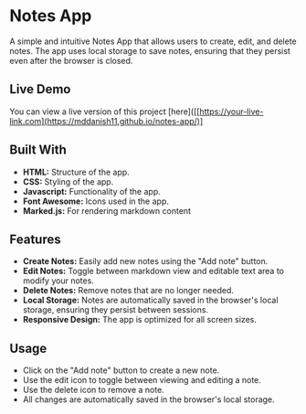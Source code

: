 # Notes App

A simple and intuitive Notes App that allows users to create, edit, and delete notes. The app uses local storage to save notes, ensuring that they persist even after the browser is closed.

## Live Demo

You can view a live version of this project [here]([[https://your-live-link.com](https://mddanish11.github.io/notes-app/)]

## Built With

- **HTML:** Structure of the app.
- **CSS:** Styling of the app.
- **Javascript:** Functionality of the app.
- **Font Awesome:** Icons used in the app.
- **Marked.js:** For rendering markdown content 

## Features

- **Create Notes:** Easily add new notes using the "Add note" button.
- **Edit Notes:** Toggle between markdown view and editable text area to modify your notes.
- **Delete Notes:** Remove notes that are no longer needed.
- **Local Storage:** Notes are automatically saved in the browser's local storage, ensuring they persist between sessions.
- **Responsive Design:** The app is optimized for all screen sizes.

## Usage
- Click on the "Add note" button to create a new note.
- Use the edit icon to toggle between viewing and editing a note.
- Use the delete icon to remove a note.
- All changes are automatically saved in the browser's local storage.






